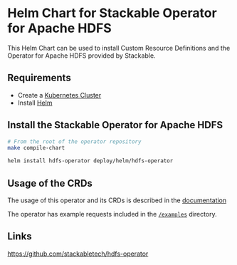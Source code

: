 <!-- markdownlint-disable MD034 -->
# Helm Chart for Stackable Operator for Apache HDFS

This Helm Chart can be used to install Custom Resource Definitions and the Operator for Apache HDFS provided by Stackable.

## Requirements

- Create a [Kubernetes Cluster](../Readme.md)
- Install [Helm](https://helm.sh/docs/intro/install/)

## Install the Stackable Operator for Apache HDFS

```bash
# From the root of the operator repository
make compile-chart

helm install hdfs-operator deploy/helm/hdfs-operator
```

## Usage of the CRDs

The usage of this operator and its CRDs is described in the [documentation](https://docs.stackable.tech/hdfs/index.html)

The operator has example requests included in the [`/examples`](https://github.com/stackabletech/hdfs-operator/tree/main/examples) directory.

## Links

<https://github.com/stackabletech/hdfs-operator>
